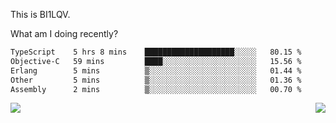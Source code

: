 This is BI1LQV.

What am I doing recently?

<!--START_SECTION:waka-->

```txt
TypeScript    5 hrs 8 mins    ████████████████████░░░░░   80.15 %
Objective-C   59 mins         ████░░░░░░░░░░░░░░░░░░░░░   15.56 %
Erlang        5 mins          ▒░░░░░░░░░░░░░░░░░░░░░░░░   01.44 %
Other         5 mins          ▒░░░░░░░░░░░░░░░░░░░░░░░░   01.36 %
Assembly      2 mins          ▒░░░░░░░░░░░░░░░░░░░░░░░░   00.70 %
```

<!--END_SECTION:waka-->
<img align="right" src="https://github-readme-stats.vercel.app/api?username=bi1lqv&show_icons=true&count_private=true">

<img src="https://metrics.lecoq.io/bi1lqv?template=classic&base.activity=0&base.community=0&base.repositories=0&base.metadata=0&isocalendar=1&base=header%2C%20activity%2C%20community%2C%20repositories%2C%20metadata&base.indepth=false&base.hireable=false&isocalendar=false&isocalendar.duration=full-year&config.timezone=Asia%2FShanghai">

